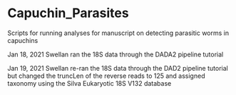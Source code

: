 # Capuchin_Parasites

Scripts for running analyses for manuscript on detecting parasitic worms in capuchins

Jan 18, 2021
Swellan ran the 18S data through the DADA2 pipeline tutorial

Jan 19, 2021
Swellan re-ran the 18S data through the DAD2 pipeline tutorial but changed the truncLen of the reverse reads to 125 and assigned taxonomy using the Silva Eukaryotic 18S V132 database